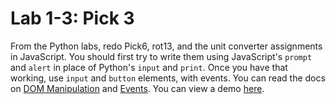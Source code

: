 


# Lab 1-3: Pick 3

From the Python labs, redo Pick6, rot13, and the unit converter assignments in JavaScript. You should first try to write them using JavaScript's `prompt` and `alert` in place of Python's `input` and `print`. Once you have that working, use `input` and `button` elements, with events. You can read the docs on [DOM Manipulation](../docs/09%20-%20DOM%20Manipulation.md) and [Events](../docs/10%20-%20Events.md). You can view a demo [here](https://codepen.io/flux2341/pen/rJpBXe?editors=1010).





